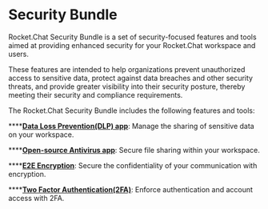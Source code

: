 # Security Bundle

Rocket.Chat Security Bundle is a set of security-focused features and tools aimed at providing enhanced security for your Rocket.Chat workspace and users.

These features are intended to help organizations prevent unauthorized access to sensitive data, protect against data breaches and other security threats, and provide greater visibility into their security posture, thereby meeting their security and compliance requirements.

The Rocket.Chat Security Bundle includes the following features and tools:

****[**Data Loss Prevention(DLP) app**](data-loss-prevention-user-guide.md): Manage the sharing of sensitive data on your workspace.

****[**Open-source Antivirus app**](antivirus-clamav-app.md): Secure file sharing within your workspace.

****[**E2E Encryption**](end-to-end-encryption.md): Secure the confidentiality of your communication with encryption.

****[**Two Factor Authentication(2FA)**](two-factor-authentication-user-guide.md): Enforce authentication and account access with 2FA.
